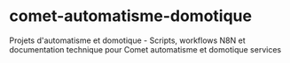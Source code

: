 # comet-automatisme-domotique
Projets d'automatisme et domotique - Scripts, workflows N8N et documentation technique pour Comet automatisme et domotique services
